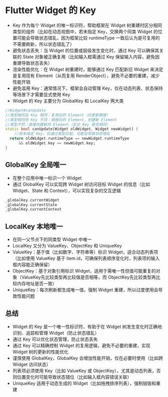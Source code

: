 # Flutter Widget 的 Key
- Key 作为每个 Widget ​的唯一标识符，帮助框架在 Widget 树重建时区分相同类型的组件（比如在动态视图中，若未指定 Key，交换两个同类 Widget 的位置可能会导致状态错乱，因为框架比较 runtimeType 一致后认为是可复用的不需要刷新，所以状态错乱了）
- 避免状态丢失：当 Widget 的位置或层级发生变化时，通过 Key 可以确保其关联的 State 对象被正确复用（比如输入框需通过 Key 保留输入内容，避免因重建导致状态丢失）
- ​渲染性能​优化：在 Widget 树重建时，能够通过 Key 匹配新旧 Widget 来决定是复用现有 Element（从而复用 RenderObject），避免不必要的重建，减少性能开销
- 避免滥用 Key：通常情况下，框架会自动管理 Key，仅在动态列表、状态保持等场景下才需要显式使用 Key
- Widget 的 Key 主要分为 GlobalKey 和 LocalKey 两大类

```dart
//Widget#canUpdate
//类型相同且 Key 相同：复用旧的 Element（仅更新数据）
//类型相同但 Key 不同：销毁旧的 Element，创建新 Element
//类型不同：直接创建新的 Element（无论 Key 是否相同）
static bool canUpdate(Widget oldWidget, Widget newWidget) {
    //若未指定 Key，仅通过类型匹配，可能会导致状态错乱
  return oldWidget.runtimeType == newWidget.runtimeType 
      && oldWidget.key == newWidget.key;
}
```

## GlobalKey 全局唯一
- 在整个应用中唯一标识一个 Widget
- 通过 GlobalKey 可以实现跨 Widget 树访问目标 Widget 的信息（比如 Widget、State 和 Context），可以实现复杂的交互逻辑
```dart
_globalKey.currentWidget
_globalKey.currentState
_globalKey.currentContext
```

## LocalKey 本地唯一
- 在同一父节点下的同类型 Widget 中唯一
- LocalKey 又分为 ValueKey、ObjectKey 和 UniqueKey
- ValueKey​​：基于值（比如数字、字符串等）标识 Widget，适合动态列表项（比如使用 ValueKey 基于 item.id，可确保列表顺序变化时，列表项的输入框内容能正确保留）
- ​​ObjectKey​​：基于对象引用标识 Widget，适用于需唯一性但值可能重复的对象（ValueKey​ 先比较类型再比较值是否相等，而 ​​ObjectKey​​ 先比较类型再比较内存地址是否一致）
- ​​UniqueKey​​：每次刷新都生成唯一值，强制 Widget 重建，所以过度使用会导致性能问题

## 总结
- Widget 的 Key 是一个唯一性标识符，有助于在 Widget 树发生变化时正确地识别、追踪和管理 Widget（防止状态错乱）
- 通过 Key 可以优化状态管理，防止状态丢失
- 通过 Key 可以精确控制 Widget 的复用逻辑，避免不必要的重建，实现 Widget 树的更新的性能​优化
- 谨慎使用 GlobalKey，GlobalKey 会增加性能开销，仅在必要时使用（比如跨 Widget 访问状态）
- 列表项必须使用 Key（比如 ValueKey 或 ObjectKey），尤其是动态列表，否则位置变化时可能导致状态错位（比如输入框内容错误关联）
- UniqueKey 适用于动态生成的 Widget（比如拖拽排序列表），强制销毁和重建

